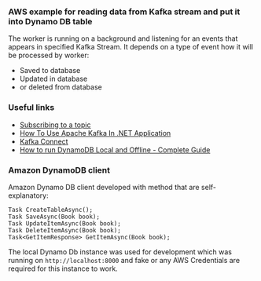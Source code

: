 ### AWS example for reading data from Kafka stream and put it into Dynamo DB table

The worker is running on a background and listening for an events that appears in specified Kafka Stream.
It depends on a type of event how it will be processed by worker:
- Saved to database
- Updated in database
- or deleted from database

### Useful links
- [Subscribing to a topic](https://docs.cloudera.com/runtime/7.2.10/kafka-developing-applications/topics/kafka-develop-subscribe.html)
- [How To Use Apache Kafka In .NET Application](https://www.c-sharpcorner.com/article/apache-kafka-net-application/)
- [Kafka Connect](https://docs.confluent.io/platform/current/connect/index.html#kafka-connect)
- [How to run DynamoDB Local and Offline - Complete Guide](https://dynobase.dev/run-dynamodb-locally/)

### Amazon DynamoDB client

Amazon Dynamo DB client developed with method that are self-explanatory:
````
Task CreateTableAsync();
Task SaveAsync(Book book);
Task UpdateItemAsync(Book book);
Task DeleteItemAsync(Book book);
Task<GetItemResponse> GetItemAsync(Book book);
````
The local Dynamo Db instance was used for development which was running on `http://localhost:8000` and fake or any AWS Credentials are required for this instance to work.

